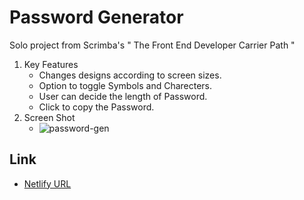 # Password Generator
Solo project from Scrimba's " The Front End Developer Carrier Path "

1. Key Features
    - Changes designs according to screen sizes.
    - Option to toggle Symbols and Charecters.
    - User can decide the length of Password.
    - Click to copy the Password.
2. Screen Shot
    - ![password-gen](https://github.com/harshnaikAI/password-generator/assets/124079700/8bb544f6-396e-43c8-90b1-2e898f4db8e2)
## Link 

   - [Netlify URL](https://password-generator-vijiyalaxmi.netlify.app/)
